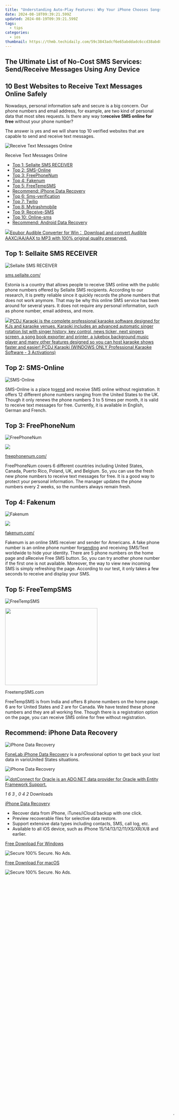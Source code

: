 ```yaml
---
title: "Understanding Auto-Play Features: Why Your iPhone Chooses Songs on Apple Music"
date: 2024-08-18T09:39:21.599Z
updated: 2024-08-19T09:39:21.599Z
tags:
  - tips
categories:
  - ios
thumbnail: https://thmb.techidaily.com/59c3843adcf6e65abddadc6ccd38abd83d01c075541dbef1c38bbe62a795e13b.jpg
---
```


## The Ultimate List of No-Cost SMS Services: Send/Receive Messages Using Any Device

## 10 Best Websites to Receive Text Messages Online Safely

 Nowadays, personal information safe and secure is a big concern. Our phone numbers and email address, for example, are two kind of personal data that most sites requests. Is there any way to**receive SMS online for free** without your phone number?

 The answer is yes and we will share top 10 verified websites that are capable to send and receive text messages.

![Receive Text Messages Online](https://www.aiseesoft.com/images/resource/receive-sms-online/receive-sms-online.jpg)

Receive Text Messages Online

* [Top 1: Sellaite SMS RECEIVER](https://tools.techidaily.com/)
* [Top 2: SMS-Online](https://tools.techidaily.com/)
* [Top 3: FreePhoneNum](https://tools.techidaily.com/)
* [Top 4: Fakenum](https://tools.techidaily.com/)
* [Top 5: FreeTempSMS](https://tools.techidaily.com/)
* [Recommend: iPhone Data Recovery](https://tools.techidaily.com/)
* [Top 6: Sms-verification](https://tools.techidaily.com/)
* [Top 7: Twilio](https://tools.techidaily.com/)
* [Top 8: Mytrashmobile](https://tools.techidaily.com/)
* [Top 9: Receive-SMS](https://tools.techidaily.com/)
* [Top 10: Online-sms](https://tools.techidaily.com/)
* [Recommend: Android Data Recovery](https://tools.techidaily.com/)

<!-- affiliate ads begin -->
<a href="https://secure.2checkout.com/order/checkout.php?PRODS=4708689&QTY=1&AFFILIATE=108875&CART=1"><img src="https://www.epubor.com/images/uppic/audible-converter-interface.png" border="0">Epubor Audible Converter for Win： Download and convert Audible AAXC/AA/AAX to MP3 with 100% original quality preserved.</a>
<!-- affiliate ads end -->
## Top 1: Sellaite SMS RECEIVER

![Sellaite SMS RECEIVER](https://www.aiseesoft.com/images/resource/receive-sms-online/sellaite-sms-receiver.jpg)

[sms.sellaite.com/](http://sms.sellaite.com/)

 Estonia is a country that allows people to receive SMS online with the public phone numbers offered by Sellaite SMS recipients. According to our research, it is pretty reliable since it quickly records the phone numbers that does not work anymore. That may be why this online SMS service has been around for several years. It does not require any personal information, such as phone number, email address, and more.

<!-- affiliate ads begin -->
<a href="https://shop.pcdj.com/order/checkout.php?PRODS=4698832&QTY=1&AFFILIATE=108875&CART=1"> <img src="https://secure.avangate.com/images/merchant/47f4b6321e9fd8e8f7326a6adc1a7c1e/products/karaoki-new-searchresultspane.jpg" border="0">PCDJ Karaoki is the complete professional karaoke software designed for KJs and karaoke venues. Karaoki includes an advanced automatic singer rotation list with singer history, key control, news ticker, next singers screen, a song book exporter and printer, a jukebox background music player and many other features designed so you can host karaoke shows faster and easier! 
 PCDJ Karaoki (WINDOWS ONLY Professional Karaoke Software - 3 Activations)</a>
<!-- affiliate ads end -->
## Top 2: SMS-Online

![SMS-Online](https://www.aiseesoft.com/images/resource/receive-sms-online/sms-online.jpg)

 SMS-Online is a place to[send](https://tools.techidaily.com/) and receive SMS online without registration. It offers 12 different phone numbers ranging from the United States to the UK. Though it only renews the phone numbers 3 to 5 times per month, it is valid to receive text messages for free. Currently, it is available in English, German and French.

## Top 3: FreePhoneNum

![FreePhoneNum](https://www.aiseesoft.com/images/resource/receive-sms-online/freephonenum-receive-sms.jpg)
<!-- affiliate ads begin -->
<a href="https://secure.2checkout.com/order/checkout.php?PRODS=4940317&QTY=1&AFFILIATE=108875&CART=1"><img src="https://secure.avangate.com/images/merchant/333ac5d90817d69113471fbb6e531bee/sps-partnership-728x90eng.png" border="0"></a>
<!-- affiliate ads end -->

[freephonenum.com/](https://freephonenum.com/)

 FreePhoneNum covers 6 different countries including United States, Canada, Puerto Rico, Poland, UK, and Belgium. So, you can use the fresh new phone numbers to receive text messages for free. It is a good way to protect your personal information. The manager updates the phone numbers every 2 weeks, so the numbers always remain fresh.

## Top 4: Fakenum

![Fakenum](https://www.aiseesoft.com/images/resource/receive-sms-online/fakenum-receive-sms.jpg)
<!-- affiliate ads begin -->
<a href="https://store.bitdefender.com/affiliate.php?ACCOUNT=BITLATIN&AFFILIATE=108875&PATH=http%3A%2F%2Fwww.bitdefender.com%2Fbusiness%3FAFFILIATE%3D108875%26RESOURCE%3D30%2525%2BOff%2Ball%2BGravityZone%2BProducts"><img src="https://www.bitdefender.com/content/dam/bitdefender/business/campaign/1200X628.png" border="0"></a>
<!-- affiliate ads end -->

[fakenum.com/](https://fakenum.com/)

 Fakenum is an online SMS receiver and sender for Americans. A fake phone number is an online phone number for[sending](https://tools.techidaily.com/) and receiving SMS/Text worldwide to hide your identity. There are 5 phone numbers on the home page and aReceive Free SMS button. So, you can try another phone number if the first one is not available. Moreover, the way to view new incoming SMS is simply refreshing the page. According to our test, it only takes a few seconds to receive and display your SMS.

## Top 5: FreeTempSMS

![FreeTempSMS](https://www.aiseesoft.com/images/resource/receive-sms-online/freetempsms-receive-sms.jpg)
<!-- affiliate ads begin -->
<a href="https://dhgate.sjv.io/c/5597632/1678785/12108" target="_top" id="1678785"><img src="//a.impactradius-go.com/display-ad/12108-1678785" border="0" alt="" width="300" height="250"/></a>
<!-- affiliate ads end -->

FreetempSMS.com

 FreeTempSMS is from India and offers 8 phone numbers on the home page. 6 are for United States and 2 are for Canada. We have tested these phone numbers and they are all working fine. Though there is a registration option on the page, you can receive SMS online for free without registration.

## Recommend: iPhone Data Recovery

![iPhone Data Recovery](https://www.aiseesoft.com/images/iphone-data-recovery/iphone-data-recovery.jpg)

[FoneLab iPhone Data Recovery](https://tools.techidaily.com/aiseesoft-iphone-data-recovery/) is a professional option to get back your lost data in varioUnited States situations.

![iPhone Data Recovery](https://www.aiseesoft.com/images/iphone-data-recovery/box-recovery.png)
<!-- affiliate ads begin -->
<a href="https://checkout.devart.com/order/checkout.php?PRODS=5023555&QTY=1&AFFILIATE=108875&CART=1"><img src="https://secure.avangate.com/images/merchant/45b430710ad04765a6afd58d9d9fafca/products/dotConnect_O.png" border="0">dotConnect for Oracle is an ADO.NET data provider for Oracle with Entity Framework Support.</a>
<!-- affiliate ads end -->

_1_ _6_ _3_ _,_ _0_ _4_ _2_  Downloads

[iPhone Data Recovery](https://tools.techidaily.com/aiseesoft-iphone-data-recovery/)

* Recover data from iPhone, iTunes/iCloud backup with one click.
* Preview recoverable files for selective data restore.
* Support extensive data types including contacts, SMS, call log, etc.
* Available to all iOS device, such as iPhone 15/14/13/12/11/XS/XR/X/8 and earlier.

[Free Download For Windows](https://secure.2checkout.com/order/cart.php?PRODS=4644627&QTY=1&AFFILIATE=108875)

![Secure](https://www.aiseesoft.com/images/product/secure.svg) 100% Secure. No Ads.

[Free Download For macOS](https://secure.2checkout.com/order/cart.php?PRODS=4659467&QTY=1&AFFILIATE=108875)

![Secure](https://www.aiseesoft.com/images/product/secure.svg) 100% Secure. No Ads.

<!-- affiliate ads begin -->
<span id="1793213">
					<video width="1080" height="1620" style="cursor:pointer"
           poster="//a.impactradius-go.com/display-clicktoplayimage/1793213.jpeg"
           onclick="if(!this.playClicked){this.play();this.setAttribute('controls',true);this.playClicked=true;}">
	   <source src="//a.impactradius-go.com/display-ad/19135-1793213">
	   <img src="//a.impactradius-go.com/display-clicktoplayimage/1793213.jpeg" style="border: none; height: 100%; width: 100%; object-fit: contain">
	</video>
	<div style="width:1080px;text-align:center"><a href="javascript:window.open(decodeURIComponent('https%3A%2F%2Ftinyland.pxf.io%2Fc%2F5597632%2F1793213%2F19135'), '_blank');void(0);">Click here</a></div>
</span>
<img height="0" width="0" src="https://imp.pxf.io/i/5597632/1793213/19135" style="position:absolute;visibility:hidden;" border="0" />
<!-- affiliate ads end -->
## Top 6: Sms-verification

![Sms-verification](https://www.aiseesoft.com/images/resource/receive-sms-online/sms-verification.jpg)
<!-- affiliate ads begin -->
<a href="https://imp.i357552.net/c/5597632/863039/11832" target="_top" id="863039"><img src="//a.impactradius-go.com/display-ad/11832-863039" border="0" alt="" width="300" height="250"/></a>
<!-- affiliate ads end -->

<www.sms-verification.com/>

 Although this website only provides 3 phone numbers to receive SMS online, all of them are valid. When you receive text message from any phone number on the list, it will show up in the lower part of the main window immediately and you can refresh the page to receive more messages.

## Top 7: Twilio

![Twilio](https://www.aiseesoft.com/images/resource/receive-sms-online/twilio-receive-sms.jpg)

<www.twilio.com/>

 Twilio is freemium service. It means that you have to register the service and pay for receiving SMS online. The good news is that everyone can get a trial account by verifying your phone number. So, you should consider whether it is worth to give your real phone number to this online SMS receiver.

<!-- affiliate ads begin -->
<a href="https://secure.2checkout.com/order/checkout.php?PRODS=22741618&QTY=1&AFFILIATE=108875&CART=1"><img src="https://www.diskpart.com/resource/images/index/dp-index-img-banner-people@2x.png" border="0">Easy and Safe Partition Software & Hard Disk Manager</a>
<!-- affiliate ads end -->
## Top 8: Mytrashmobile

![Mytrashmobile](https://www.aiseesoft.com/images/resource/receive-sms-online/mytrashmobile-receive-sms.jpg)

[mytrashmobile.com](https://mytrashmobile.com)

 This online SMS receiver only offers three active numbers for United States, Canada and UK. The advantage is that you have fewer numbers to maintain and keep online. What you need to do is just choosing your country from the dropdown list and hitting Receive. Another benefit is offering the mobile apps for Android and iOS.

<!-- affiliate ads begin -->
<a href="https://coinrule.sjv.io/c/5597632/1958379/18409" target="_top" id="1958379"><img src="//a.impactradius-go.com/display-ad/18409-1958379" border="0" alt="" width="856" height="508"/></a><img height="0" width="0" src="https://imp.pxf.io/i/5597632/1958379/18409" style="position:absolute;visibility:hidden;" border="0" />
<!-- affiliate ads end -->
## Top 9: Receive-SMS

![Receive-SMS](https://www.aiseesoft.com/images/resource/receive-sms-online/receive-sms.jpg)

[www.receive-sms.com/](http://www.receive-sms.com/)

 As the name said, Receive-SMS is another way to receive SMS online for free. There are 4 numbers for the United States and 6 numbers for European. It will notify you via email when numbers are updated. Generally speaking, everyone can use this online service for free, but paid private numbers are available if you need more services.

<!-- affiliate ads begin -->
<a href="https://secure.2checkout.com/order/checkout.php?PRODS=4721564&QTY=1&AFFILIATE=108875&CART=1"><img src="https://secure.avangate.com/images/merchant/c14a8df1e1b4d5297e9cb30cb34d5a00/products/copy_power-tools-48.png" border="0">Power Tools add-on for Google Sheets, 12-month subscription</a>
<!-- affiliate ads end -->
## Top 10: Online-sms

![Online-sms](https://www.aiseesoft.com/images/resource/receive-sms-online/online-sms.jpg)

[online-sms.org](https://online-sms.org)

 Online-sms is a database of online SMS receivers. It offers around seventy active numbers covering fourteen countries including the United States, Canada and more. However, it may take longer time to receive messages than other online SMS receiver websites.

<!-- affiliate ads begin -->
<a href="https://arkmc.pxf.io/c/5597632/427477/5172" target="_top" id="427477"><img src="//a.impactradius-go.com/display-ad/5172-427477" border="0" alt="" width="728" height="90"/></a><img height="0" width="0" src="https://arkmc.pxf.io/i/5597632/427477/5172" style="position:absolute;visibility:hidden;" border="0" />
<!-- affiliate ads end -->
## Recommend: Android Data Recovery

![Android Data Recovery](https://www.aiseesoft.com/images/android-data-recovery/android-connection.jpg)

[FoneLab Android Data Recovery](https://tools.techidaily.com/aiseesoft-android-data-recovery/) is the easiest way to get back your deleted files.

![Android Data Recovery](https://www.aiseesoft.com/images/android-data-recovery/box-1.png)

_1_ _6_ _3_ _,_ _0_ _4_ _2_  Downloads

[Android Data Recovery](https://tools.techidaily.com/aiseesoft-android-data-recovery/)

* Retrieve lost files from your phone without backup.
* Work on photos SMS, MMS, contacts and other data types.
* Rely on hardware acceleration to speed up the process.
* Compatible with any Android devices from Samsung, LG, Sony, etc.

[Free Download For Windows](https://secure.2checkout.com/order/cart.php?PRODS=4644627&QTY=1&AFFILIATE=108875)

![Secure](https://www.aiseesoft.com/images/product/secure.svg) 100% Secure. No Ads.
<!-- affiliate ads begin -->
<a href="https://secure.2checkout.com/order/checkout.php?PRODS=35038891&QTY=1&AFFILIATE=108875&CART=1"><img src="https://www.dupinout.com/wp-content/uploads/2021/12/DupInOut-New-Duplicate-Scan-Tab.png" border="0"></a>
<!-- affiliate ads end -->

[Free Download For macOS](https://secure.2checkout.com/order/cart.php?PRODS=4659467&QTY=1&AFFILIATE=108875)

![Secure](https://www.aiseesoft.com/images/product/secure.svg) 100% Secure. No Ads.
<!-- affiliate ads begin -->
<a href="https://estore.winxdvd.com/order/checkout.php?PRODS=4081991&QTY=1&AFFILIATE=108875&CART=1"><img src="https://www.winxdvd.com/affiliate/new-banner/wt-500x500.jpg" border="0"></a>
<!-- affiliate ads end -->

## FAQs about receiving SMS online

What is my SMS verification code?

 SMS verification code is an effective verification code system by sending verification code to mobile phones. Users can choose to receive notifications and alerts or not.

How do I enable SMS?

 On your iPhone, go to Settings > Messages > Send & Receive. Make sure both your Apple ID email address and your phone number are checked.  
 On your Android, go to Settings > Apps & notifications > Advanced > Default apps. Tap on SMS app and select the new default SMS app.

 How can I receive text messages without my phone?

 You can find an online site like Sellaite SMS RECEIVER or FreeTempSMS that offers a SMS message receiving service. Then, you can get text messages sent to you without using a real phone.

Conclusion

 Now, you should master top 10 websites that allow you to receive SMS online for free. Most of them do not require registration. More questions? Feel free to leave your questions below this post.

What do you think of this post?

* [1](https://tools.techidaily.com/)
* [2](https://tools.techidaily.com/)
* [3](https://tools.techidaily.com/)
* [4](https://tools.techidaily.com/)
* [5](https://tools.techidaily.com/)

Excellent

Rating: 4.5 / 5 (based on 65 votes) Follow Us on [](https://www.facebook.com/aiseesoft) [](https://twitter.com/AiseesoftStudio) [](https://www.youtube.com/c/aiseesoft)

More Reading

* [iMessage Not Sending](https://www.aiseesoft.com/images/more-reading/imessage-not-sending-s.jpg) ](https://tools.techidaily.com/) [iMessage Not Sending: Fix "iMessage Needs to Be Enabled to Send This Message"](https://tools.techidaily.com/)  
 iMessage Not Sending? iMessage needs to be enabled to send this message? When you encounter such iMessage error, you can read this article and find best solutions.
* [Send a Hangouts Message](https://www.aiseesoft.com/images/more-reading/send-a-hangouts-message-s.jpg) ](https://tools.techidaily.com/) [Send/Recover Text Messages (SMS & MMS) with Hangouts on Android](https://tools.techidaily.com/)  
 How to send a Google Hangouts message on your Android phone? What if you lost some important Hangouts messages? How to recover lost Hangouts messages?
* [WeChat Cannot Send Messages](https://www.aiseesoft.com/images/more-reading/wechat-cannot-send-message-s.jpg) ](https://www.aiseesoft.com/solution/wechat-cannot-send-message.html) [6 Solutions to Fix WeChat Cannot Send (Voice) Messages](https://www.aiseesoft.com/solution/wechat-cannot-send-message.html)  
 WeChat cannot send messages or voice messages? Here are 6 solutions to fix this problem and use WeChat to send messages normally on your iPhone, Android and computer.

![Disqus Icon](https://www.aiseesoft.com/images/article/disqus-icon.png) Leave your comment and join our discussion
<!-- affiliate ads begin -->
<a href="https://secure.2checkout.com/order/checkout.php?PRODS=45152810&QTY=1&AFFILIATE=108875&CART=1"> <img src="https://secure.avangate.com/images/merchant/842ca578342915ccb8ae069595ba7233/products/copy_bootit-ss1_178x139.jpg" border="0">The BootIt Collection covers multi-booting, partitioning, and disk imaging on traditional PC's using the standard BIOS and  newer PC's using UEFI.   The collection includes BootIt Bare Metal (BIBM) for standard BIOS systems and BootIt UEFI (BIU) for UEFI system. 
</a>
<!-- affiliate ads end -->

<ins class="adsbygoogle"
     style="display:block"
     data-ad-format="autorelaxed"
     data-ad-client="ca-pub-7571918770474297"
     data-ad-slot="1223367746"></ins>



<ins class="adsbygoogle"
     style="display:block"
     data-ad-client="ca-pub-7571918770474297"
     data-ad-slot="8358498916"
     data-ad-format="auto"
     data-full-width-responsive="true"></ins>


